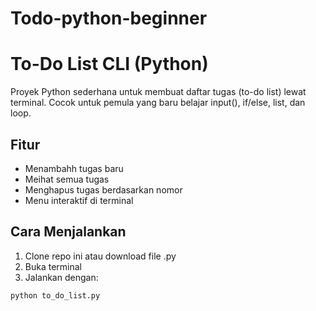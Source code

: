 # Todo-python-beginner
# To-Do List CLI (Python)

Proyek Python sederhana untuk membuat daftar tugas (to-do list) lewat terminal. Cocok untuk pemula yang baru belajar input(), if/else, list, dan loop.

## Fitur

- Menambahh tugas baru
- Meihat semua tugas
- Menghapus tugas berdasarkan nomor
- Menu interaktif di terminal

## Cara Menjalankan

1. Clone repo ini atau download file .py
2. Buka terminal
3. Jalankan dengan:

```bash
python to_do_list.py

